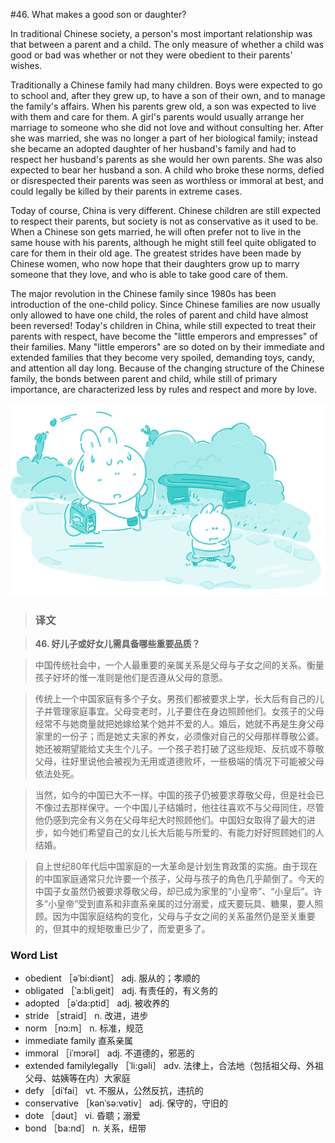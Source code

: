 #46. What makes a good son or daughter?

In traditional Chinese society, a person's most important relationship was that between a parent and a child. The only measure of whether a child was good or bad was whether or not they were obedient to their parents' wishes.

Traditionally a Chinese family had many children. Boys were expected to go to school and, after they grew up, to have a son of their own, and to manage the family's affairs. When his parents grew old, a son was expected to live with them and care for them. A girl's parents would usually arrange her marriage to someone who she did not love and without consulting her. After she was married, she was no longer a part of her biological family; instead she became an adopted daughter of her husband's family and had to respect her husband's parents as she would her own parents. She was also expected to bear her husband a son. A child who broke these norms, defied or disrespected their parents was seen as worthless or immoral at best, and could legally be killed by their parents in extreme cases.

Today of course, China is very different. Chinese children are still expected to respect their parents, but society is not as conservative as it used to be. When a Chinese son gets married, he will often prefer not to live in the same house with his parents, although he might still feel quite obligated to care for them in their old age. The greatest strides have been made by Chinese women, who now hope that their daughters grow up to marry someone that they love, and who is able to take good care of them.

The major revolution in the Chinese family since 1980s has been introduction of the one-child policy. Since Chinese families are now usually only allowed to have one child, the roles of parent and child have almost been reversed! Today's children in China, while still expected to treat their parents with respect, have become the "little emperors and empresses" of their families. Many "little emperors" are so doted on by their immediate and extended families that they become very spoiled, demanding toys, candy, and attention all day long. Because of the changing structure of the Chinese family, the bonds between parent and child, while still of primary importance, are characterized less by rules and respect and more by love.

![](images/TOEFL-iBT-High-Score-Essays-046.jpg)

> ### 译文

> **46. 好儿子或好女儿需具备哪些重要品质？**

> 中国传统社会中，一个人最重要的亲属关系是父母与子女之间的关系。衡量孩子好坏的惟一准则是他们是否遵从父母的意愿。

> 传统上一个中国家庭有多个子女。男孩们都被要求上学，长大后有自己的儿子并管理家庭事宜。父母变老时，儿子要住在身边照顾他们。女孩子的父母经常不与她商量就把她嫁给某个她并不爱的人。婚后，她就不再是生身父母家里的一份子；而是她丈夫家的养女，必须像对自己的父母那样尊敬公婆。她还被期望能给丈夫生个儿子。一个孩子若打破了这些规矩、反抗或不尊敬父母，往好里说他会被视为无用或道德败坏，一些极端的情况下可能被父母依法处死。

> 当然，如今的中国已大不一样。中国的孩子仍被要求尊敬父母，但是社会已不像过去那样保守。一个中国儿子结婚时，他往往喜欢不与父母同住，尽管他仍感到完全有义务在父母年纪大时照顾他们。中国妇女取得了最大的进步，如今她们希望自己的女儿长大后能与所爱的、有能力好好照顾她们的人结婚。

> 自上世纪80年代后中国家庭的一大革命是计划生育政策的实施。由于现在的中国家庭通常只允许要一个孩子，父母与孩子的角色几乎颠倒了。今天的中国子女虽然仍被要求尊敬父母，却已成为家里的“小皇帝”、“小皇后”。许多“小皇帝”受到直系和非直系亲属的过分溺爱，成天要玩具、糖果，要人照顾。因为中国家庭结构的变化，父母与子女之间的关系虽然仍是至关重要的，但其中的规矩敬重已少了，而爱更多了。

### Word List

 * obedient ［əˈbi:diənt］ adj. 服从的；孝顺的
 * obligated ［ˈa:bliˌgeit］ adj. 有责任的，有义务的
 * adopted ［əˈda:ptid］ adj. 被收养的
 * stride ［straid］ n. 改进，进步
 * norm ［nɔ:m］ n. 标准，规范
 * immediate family 直系亲属
 * immoral ［iˈmɔrəl］ adj. 不道德的，邪恶的
 * extended familylegally ［ˈli:gəli］ adv. 法律上，合法地（包括祖父母、外祖父母、姑姨等在内）大家庭
 * defy ［diˈfai］ vt. 不服从，公然反抗，违抗的
 * conservative ［kənˈsə:vətiv］ adj. 保守的，守旧的
 * dote ［dəut］ vi. 昏聩；溺爱
 * bond ［ba:nd］ n. 关系，纽带
